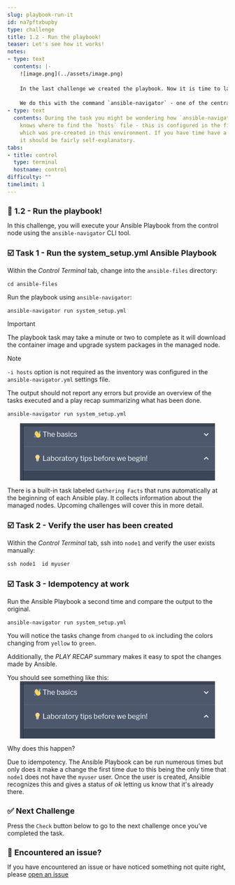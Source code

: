 ```yaml
---
slug: playbook-run-it
id: na7pftxbupby
type: challenge
title: 1.2 - Run the playbook!
teaser: Let's see how it works!
notes:
- type: text
  contents: |-
    ![image.png](../assets/image.png)

    In the last challenge we created the playbook. Now it is time to launch it!

    We do this with the command `ansible-navigator` - one of the central commands of Ansible on the command line!
- type: text
  contents: During the task you might be wondering how `ansible-navigator` actually
    knows where to find the `hosts` file - this is configured in the file `/home/rhel/ansible-files/ansible-navigator.yml`
    which was pre-created in this environment. If you have time have a look at it,
    it should be fairly self-explanatory.
tabs:
- title: control
  type: terminal
  hostname: control
difficulty: ""
timelimit: 1
---
```

👋 1.2 - Run the playbook!
===

In this challenge, you will execute your Ansible Playbook from the control node using the `ansible-navigator` CLI tool.

☑️ Task 1 - Run the system_setup.yml Ansible Playbook
===

Within the *Control Terminal* tab, change into the `ansible-files` directory:

```
cd ansible-files
```

Run the playbook using `ansible-navigator`:

```
ansible-navigator run system_setup.yml
```

> [!IMPORTANT]
> The playbook task may take a minute or two to complete as it will download the container image and upgrade system packages in the managed node.

> [!NOTE]
> `-i hosts` option is not required as the inventory was configured in the `ansible-navigator.yml` settings file.

The output should not report any errors but provide an overview of the tasks executed and a play recap summarizing what has been done.

```
ansible-navigator run system_setup.yml
```

![image.png](../assets/image.png)

There is a built-in task labeled `Gathering Facts` that runs automatically at the beginning of each Ansible play. It collects information about the managed nodes. Upcoming challenges will cover this in more detail.

☑️ Task 2 - Verify the user has been created
===

Within the *Control Terminal* tab, ssh into `node1` and verify the user exists manually:

```
ssh node1  id myuser
```


☑️ Task 3 - Idempotency at work
===

Run the Ansible Playbook a second time and compare the output to the original.


```
ansible-navigator run system_setup.yml
```
You will notice the tasks change from `changed` to `ok` including the colors changing from `yellow` to `green`.

Additionally, the *PLAY RECAP* summary makes it easy to spot the changes made by Ansible.

You should see something like this:
![image.png](../assets/image.png)


Why does this happen?

Due to idempotency. The Ansible Playbook can be run numerous times but only does it make a change the first time due to this being the only time that `node1` does not have the `myuser` user. Once the user is created, Ansible recognizes this and gives a status of *ok* letting us know that it's already there.

✅ Next Challenge
===
Press the `Check` button below to go to the next challenge once you’ve completed the task.

🐛 Encountered an issue?
====

If you have encountered an issue or have noticed something not quite right, please [open an issue](https://github.com/ansible/instruqt/issues/new?labels=writing-first-playbook&title=Issue+with+Writing+First+Playbook+slug+ID:+playbook-run-it&assignees=rlopez133)

<style type="text/css" rel="stylesheet">
  .lightbox {
    display: none;
    position: fixed;
    justify-content: center;
    align-items: center;
    z-index: 999;
    top: 0;
    left: 0;
    right: 0;
    bottom: 0;
    padding: 1rem;
    background: rgba(0, 0, 0, 0.8);
    margin-left: auto;
    margin-right: auto;
    margin-top: auto;
    margin-bottom: auto;
  }
  .lightbox:target {
    display: flex;
  }
  .lightbox img {
    /* max-height: 100% */
    max-width: 60%;
    max-height: 60%;
  }
  img {
    display: block;
    margin-left: auto;
    margin-right: auto;
  }
  h1 {
    font-size: 18px;
  }
    h2 {
    font-size: 16px;
    font-weight: 600
  }
    h3 {
    font-size: 14px;
    font-weight: 600
  }
  p span {
    font-size: 14px;
  }
  ul li span {
    font-size: 14px
  }
</style>
